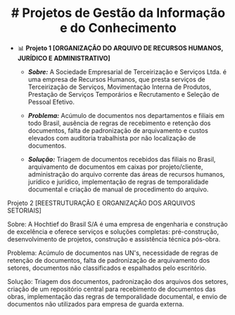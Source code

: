 <h1 align="center"># Projetos de Gestão da Informação e do Conhecimento</h1>

- 📊 <b>Projeto 1 [ORGANIZAÇÃO DO ARQUIVO DE RECURSOS HUMANOS, JURÍDICO E ADMINISTRATIVO]</b>

  * <i><b>Sobre:</b></i> A Sociedade Empresarial de Terceirização e Serviços Ltda. é uma empresa de Recursos Humanos, que presta serviços de Terceirização de Serviços, Movimentação Interna de Produtos, Prestação de Serviços Temporários e Recrutamento e Seleção de Pessoal Efetivo.
    
  * <i><b>Problema:</b></i> Acúmulo de documentos nos departamentos e filiais em todo Brasil, ausência de regras de recebimento e retenção dos documentos, falta de padronização de arquivamento e custos elevados com auditoria trabalhista por não localização de documentos.
    
  * <i><b>Solução:</b></i> Triagem de documentos recebidos das filiais no Brasil, arquivamento de documentos em caixas por projeto/cliente, administração do arquivo corrente das áreas de recursos humanos, jurídico e jurídico, implementação de regras de temporalidade documental e criação de manual de procedimento do arquivo.
    

Projeto 2 [REESTRUTURAÇÃO E ORGANIZAÇÃO DOS ARQUIVOS SETORIAIS]

Sobre: A Hochtief do Brasil S/A é uma empresa de engenharia e construção de excelência e oferece serviços e soluções completas: pré-construção, desenvolvimento de projetos, construção e assistência técnica pós-obra.

Problema: Acúmulo de documentos nas UN's, necessidade de regras de retenção de documentos, falta de padronização de arquivamento dos setores, documentos não classificados e espalhados pelo escritório.

Solução: Triagem dos documentos, padronização dos arquivos dos setores, criação de um repositório central para recebimento de documentos das obras, implementação das regras de temporalidade documental, e envio de documentos não utilizados para empresa de guarda externa.





